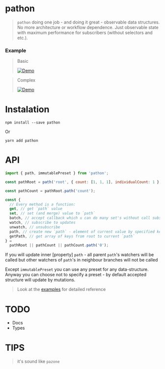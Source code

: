 # pathon

<!-- path + O(n) ? -->

> `pathon` doing one job - and doing it great - observable data structures. No more architecture or workflow dependence. Just observable state with maximum performance for subscribers (without selectors and etc.).

### Example

> Basic
>
> [![Demo](https://codesandbox.io/static/img/play-codesandbox.svg)](https://codesandbox.io/s/j2n4v685vv)

> Complex
>
> [![Demo](https://codesandbox.io/static/img/play-codesandbox.svg)](https://codesandbox.io/s/6rrm677pk)

# Instalation

```
npm install --save pathon
```

Or

```
yarn add pathon
```

# API

```javascript
import { path, immutablePreset } from 'pathon';

const pathRoot = path('root', { count: [1, 1, 1], individualCount: 1 }, immutablePreset);

const pathCount = pathRoot.path('count');

const {
  // Every method is a function:
  get, // get `path` value
  set, // set (and merge) value to `path`
  batch, // accept callback which u can do many set's without call subscriptions (only after `batch`)
  watch, // subscribe to updates
  unwatch, // unsubscribe
  path, // create new `path` - element of current value by specified key
  getPath, // get array of keys from root to current `path`
} =
  pathRoot || pathCount || pathCount.path('0');
```

If you will update inner [property] `path` - all parent `path`'s watchers will be called but other watchers of `path`'s in neighbour branches will not be called

Except `immutablePreset` you can use any preset for any data-structure. Anyway you can choose not to specify a preset - by default accepted structure will update by mutations.

> Look at the [examples](#example) for detailed reference

# TODO

* Docs
* Types

# TIPS

> it's sound like `pazone`

<!--
* more predictable than `mobx`
-->

